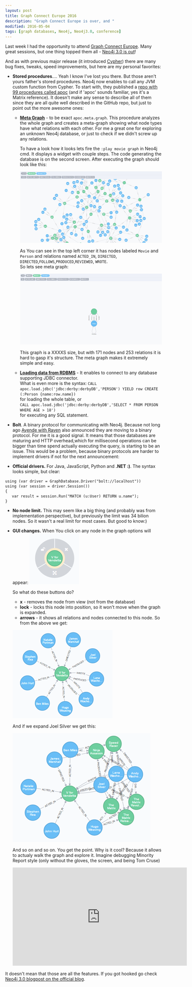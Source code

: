 ```yaml
---
layout: post
title: Graph Connect Europe 2016
description: "Graph Connect Europe is over, and "
modified: 2016-05-04
tags: [graph databases, Neo4j, Neo4j3.0, conference] 
---
```

Last week I had the opportunity to attend [Graph Connect Europe](http://graphconnect.com/). Many great sessions, but one thing topped them all - [Neo4j 3.0 is out](http://neo4j.com/release-notes/neo4j-3-0-0/)!

And as with previous major release (it introduced [Cypher](http://neo4j.com/developer/cypher-query-language/)) there are many bug fixes, tweaks, speed improvements, but here are my personal favorites:

- **Stored procedures**.... Yeah I know I've lost you there. But those aren't yours father's stored procedures. Neo4j now enables to call any JVM custom function from Cypher. To start with, they published a [repo with 99 procedures called apoc](https://github.com/neo4j-contrib/neo4j-apoc-procedures) (and if 'apoc' sounds familiar, yes it's a Matrix reference). It doesn't make any sense to describe all of them since they are all quite well described in the GitHub repo, but just to point out the more awesome ones:
	- [**Meta Graph**](https://github.com/neo4j-contrib/neo4j-apoc-procedures#meta-graph) - to be exact `apoc.meta.graph`. This procedure analyzes the whole graph and creates a meta-graph showing what node types have what relations with each other. For me a great one for exploring an unknown Neo4j database, or just to check if we didn't screw up any relations. 
	
		To have a look how it looks lets fire the `:play movie graph` in Neo4j cmd. It displays a widget with couple steps. The code generating the database is on the second screen. After executing the graph should look like this:

		![](/data/GraphConnect2016/MovieDatabase.png)
	 
		As You can see in the top left corner it has nodes labeled `Movie` and `Person` and relations named `ACTED_IN`, `DIRECTED`, `DIRECTED`,`FOLLOWS`,`PRODUCED`,`REVIEWED`, `WROTE`.<br/>
		So lets see meta graph:

		![](/data/GraphConnect2016/MovieDatabase_metagraph.png)
		
		This graph is a XXXXS size, but with 171 nodes and 253 relations it is hard to gasp it's structure. The meta graph makes it extremely simple and easy.
	
	- [**Loading data from RDBMS**](https://github.com/neo4j-contrib/neo4j-apoc-procedures#loading-data-from-rdbms) - It enables to connect to any database supporting JDBC connector.<br/>
	What is even more is the syntax:
		`CALL apoc.load.jdbc('jdbc:derby:derbyDB','PERSON') YIELD row CREATE (:Person {name:row.name})` <br/>
	for loading the whole table, or<br/>
		`CALL apoc.load.jdbc('jdbc:derby:derbyDB','SELECT * FROM PERSON WHERE AGE > 18')`<br/>
	for executing any SQL statement. 
  
- **Bolt**. A binary protocol for communicating with Neo4j. Because not long ago [Ayende with Raven](https://ayende.com/blog/173890/the-design-of-ravendb-4-0-over-the-wire-protocol) also announced they are moving to a binary protocol. For me it is a good signal. It means that those databases are maturing and HTTP overhead,which for millisecond operations can be bigger than time spend actually executing the query, is starting to be an issue. This would be a problem, because binary protocols are harder to implement drivers if not for the next announcement:
 
- **Official drivers.** For Java, JavaScript, Python and **.NET :)**. The syntax looks simple, but clear:
<pre><code class="csharp">using (var driver = GraphDatabase.Driver("bolt://localhost"))
using (var session = driver.Session())
{
   var result = session.Run("MATCH (u:User) RETURN u.name");
}
</code></pre>

- **No node limit.** This may seem like a big thing (and probably was from implementation perspective), but previously the limit was 34 bilion nodes. So it wasn't a real limit for most cases. But good to know:)
   
- **GUI changes.** When You click on any node in the graph options will appear: 
	![](/data/GraphConnect2016/NodeOptions.png)

	So what do these buttons do?

	- **x** - removes the node from view (not from the database)
	- **lock** - locks this node into position, so it won't move when the graph is expanded.
	- **arrows** -  it shows all relations and nodes connected to this node. So from the above we get:
	
	![](/data/GraphConnect2016/NodeExpanded.png)
 	
	And if we expand Joel Silver we get this:

	![](/data/GraphConnect2016/NodeExpanded2.png)
	 
	And so on and so on. You get the point. Why is it cool? Because it allows to actualy walk the graph and explore it. Imagine debugging Minority Report style (only without the gloves, the screen, and being Tom Cruse)
	
	<iframe width="560" height="315" src="https://www.youtube.com/embed/PJqbivkm0Ms" frameborder="0" allowfullscreen></iframe>

It doesn't mean that those are all the features. If you got hooked go check [Neo4j 3.0 blogpost on the official blog](http://neo4j.com/blog/neo4j-3-0-massive-scale-developer-productivity/).